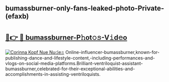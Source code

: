 ## bumassburner-only-fans​-leaked-photo​-Private-(efaxb)


# <h2><a href="https://mediaupload.pro?title=bumassburner&ref=git">🔗👉 🔴 bumassburner-P𝚑ot𝚘𝚜-V𝚒d𝚎o</a></h2>

[![Corinna Kopf Nue Nu𝚍e𝚜](https://i.imgur.com/0qMVB7G.gif)](https://mediaupload.pro?title=bumassburner&ref=git)
Online-influencer-bumassburner,known-for-publishing-dance-and-lifestyle-content,-including-performances-and-vlogs-on-social-media-platforms.Brilliant-ventriloquist-assistant-bumassburner,celebrated-for-their-exceptional-abilities-and-accomplishments-in-assisting-ventriloquists.  